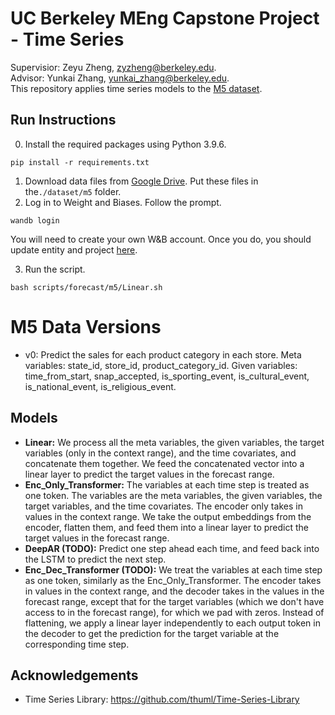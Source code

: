 # UC Berkeley MEng Capstone Project - Time Series
Supervisior: Zeyu Zheng, zyzheng@berkeley.edu. \
Advisor: Yunkai Zhang, yunkai_zhang@berkeley.edu. \
This repository applies time series models to the [M5 dataset](https://www.kaggle.com/competitions/m5-forecasting-accuracy).

## Run Instructions
0. Install the required packages using Python 3.9.6.
```
pip install -r requirements.txt
```
1. Download data files from [Google Drive](https://drive.google.com/drive/folders/1-A45kVC1mssG7bJeUTLJISOcM4QEATaL?usp=drive_link).
Put these files in the`./dataset/m5` folder.
2. Log in to Weight and Biases. Follow the prompt.
```
wandb login
```
You will need to create your own W&B account. Once you do, you should update entity and project [here](https://github.com/zhykoties/Time-Series-Capstone/blob/9106dd57da80fcbf72d68a67ed778618fde77116/run.py#L146).

3. Run the script.
```
bash scripts/forecast/m5/Linear.sh
```

# M5 Data Versions
- v0: Predict the sales for each product category in each store.
Meta variables: state_id, store_id, product_category_id.
Given variables: time_from_start, snap_accepted, is_sporting_event, is_cultural_event, is_national_event, is_religious_event.

## Models
- **Linear:** We process all the meta variables, the given variables, the target variables (only in the context range),
and the time covariates, and concatenate them together. We feed the concatenated vector into a linear layer to predict 
the target values in the forecast range.
- **Enc_Only_Transformer:** The variables at each time step is treated as one token. The variables
are the meta variables, the given variables, the target variables, and the time covariates.
The encoder only takes in values in the context range. We take the output embeddings from the encoder,
flatten them, and feed them into a linear layer to predict the target values in the forecast range.
- **DeepAR (TODO):** Predict one step ahead each time, and feed back into the LSTM to predict the next step.
- **Enc_Dec_Transformer (TODO):** We treat the variables at each time step as one token,
similarly as the Enc_Only_Transformer. The encoder takes in values in the context range, and the decoder
takes in the values in the forecast range, except that for the target variables (which we don't have access to 
in the forecast range), for which we pad with zeros. Instead of flattening, we apply a linear layer 
independently to each output token in the decoder to get the prediction for the target variable at
the corresponding time step.

## Acknowledgements
- Time Series Library: https://github.com/thuml/Time-Series-Library
